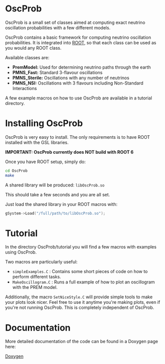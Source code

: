 # OscProb

OscProb is a small set of classes aimed at computing exact neutrino oscillation probabilities with a few different models.

OscProb contains a basic framework for computing neutrino oscillation probabilities. It is integrated into [ROOT](https://root.cern.ch/), so that each class can be used as you would any ROOT class.

Available classes are:
- **PremModel:** Used for determining neutrino paths through the earth
- **PMNS_Fast:** Standard 3-flavour oscillations
- **PMNS_Sterile:** Oscillations with any number of neutrinos
- **PMNS_NSI:** Oscillations with 3 flavours including Non-Standard Interactions

A few example macros on how to use OscProb are available in a tutorial directory.

# Installing OscProb

OscProb is very easy to install. The only requirements is to have ROOT installed with the GSL libraries.

**IMPORTANT: OscProb currently does NOT build with ROOT 6**

Once you have ROOT setup, simply do:
```sh
cd OscProb
make
```

A shared library will be produced: ```libOscProb.so```

This should take a few seconds and you are all set.

Just load the shared library in your ROOT macros with:
```cpp
gSystem->Load("/full/path/to/libOscProb.so");
```

# Tutorial

In the directory OscProb/tutorial you will find a few macros with examples using OscProb.

Two macros are particularly useful:
- ```simpleExamples.C``` : Contains some short pieces of code on how to perform different tasks.
- ```MakeOscillogram.C``` : Runs a full example of how to plot an oscillogram with the PREM model.

Additionally, the macro ```SetNiceStyle.C``` will provide simple tools to make your plots look nicer. Feel free to use it anytime you're making plots, even if you're not running OscProb. This is completely independent of OscProb.

# Documentation

More detailed documentation of the code can be found in a Doxygen page here:

[Doxygen](https://joaoabcoelho.github.io/OscProb/doxygen/html/annotated.html "OscProb Doxygen page")

